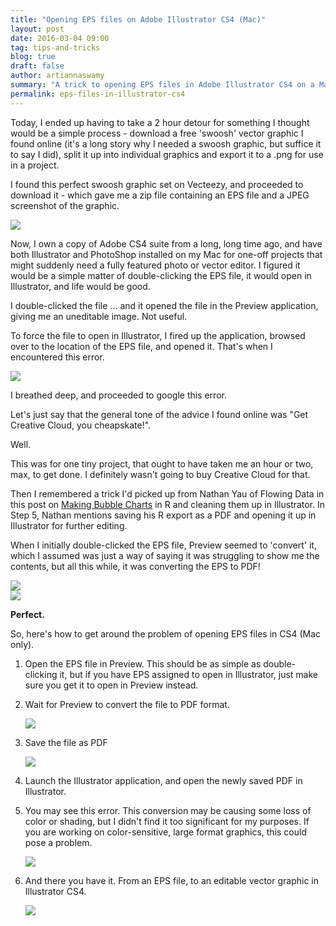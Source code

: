 ```yaml
---
title: "Opening EPS files on Adobe Illustrator CS4 (Mac)"
layout: post
date: 2016-03-04 09:00
tag: tips-and-tricks
blog: true
draft: false
author: artiannaswamy
summary: "A trick to opening EPS files in Adobe Illustrator CS4 on a Mac"
permalink: eps-files-in-illustrator-cs4
---
```


Today, I ended up having to take a 2 hour detour for something I thought would be a simple process - download a free 'swoosh' vector graphic I found online (it's a long story why I needed a swoosh graphic, but suffice it to say I did), split it up into individual graphics and export it to a .png for use in a project.

I found this perfect swoosh graphic set on Vecteezy, and proceeded to download it - which gave me a zip file containing an EPS file and a JPEG screenshot of the graphic.

<div class="center"><a href="http://www.vecteezy.com/vector-art/106447-different-type-of-business-banners"><img src="http://static.vecteezy.com/system/resources/previews/000/106/447/non_2x/different-type-of-business-banners-vector.jpg" /></a></div>

Now, I own a copy of Adobe CS4 suite from a long, long time ago, and have both Illustrator and PhotoShop installed on my Mac for one-off projects that might suddenly need a fully featured photo or vector editor. I figured it would be a simple matter of double-clicking the EPS file, it would open in Illustrator, and life would be good.

I double-clicked the file ... and it opened the file in the Preview application, giving me an uneditable image. Not useful.

To force the file to open in Illustrator, I fired up the application, browsed over to the location of the EPS file, and opened it. That's when I encountered this error.

<div class="center"><img src="https://raw.githubusercontent.com/aannasw/aannasw.github.io/master/assets/images/posts/eps-illustrator/illustrator-error.png" /></div>

I breathed deep, and proceeded to google this error.

Let's just say that the general tone of the advice I found online was "Get Creative Cloud, you cheapskate!".

Well.

This was for one tiny project, that ought to have taken me an hour or two, max, to get done. I definitely wasn't going to buy Creative Cloud for that.

Then I remembered a trick I'd picked up from Nathan Yau of Flowing Data in this post on [Making Bubble Charts](https://flowingdata.com/2010/11/23/how-to-make-bubble-charts/) in R and cleaning them up in Illustrator. In Step 5, Nathan mentions saving his R export as a PDF and opening it up in Illustrator for further editing.

When I initially double-clicked the EPS file, Preview seemed to 'convert' it, which I assumed was just a way of saying it was struggling to show me the contents, but all this while, it was converting the EPS to PDF!

<div class="center"><img src="https://raw.githubusercontent.com/aannasw/aannasw.github.io/master/assets/images/posts/eps-illustrator/converting-eps.png" /></div>

<div class="center"><img src="https://raw.githubusercontent.com/aannasw/aannasw.github.io/master/assets/images/posts/eps-illustrator/converted-to-pdf.png" /></div>

**Perfect.**

So, here's how to get around the problem of opening EPS files in CS4 (Mac only). 

<ol>
<li>Open the EPS file in Preview. This should be as simple as double-clicking it, but if you have EPS assigned to open in Illustrator, just make sure you get it to open in Preview instead.</li>
<li><p>Wait for Preview to convert the file to PDF format.</p><div class="center"><img src="https://raw.githubusercontent.com/aannasw/aannasw.github.io/master/assets/images/posts/eps-illustrator/converting-eps.png" /></div></li>
<li><p>Save the file as PDF</p><div class="center"><img src="https://raw.githubusercontent.com/aannasw/aannasw.github.io/master/assets/images/posts/eps-illustrator/save-as.png" /></div></li>
<li><p>Launch the Illustrator application, and open the newly saved PDF in Illustrator.</p></li>
<li><p>You may see this error. This conversion may be causing some loss of color or shading, but I didn't find it too significant for my purposes. If you are working on color-sensitive, large format graphics, this could pose a problem.</p><div class="center"><img src="https://raw.githubusercontent.com/aannasw/aannasw.github.io/master/assets/images/posts/eps-illustrator/open-error.png" /></div></li>
<li><p>And there you have it. From an EPS file, to an editable vector graphic in Illustrator CS4.</p><div class="center"><img src="https://raw.githubusercontent.com/aannasw/aannasw.github.io/master/assets/images/posts/eps-illustrator/editable.png" /></div></li>
</ol>
